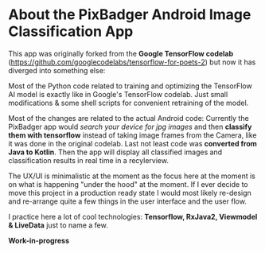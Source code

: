 # About the PixBadger Android Image Classification App

This app was originally forked from the **Google TensorFlow codelab** (https://github.com/googlecodelabs/tensorflow-for-poets-2) but now it has diverged into something else:

Most of the Python code related to training and optimizing the TensorFlow AI model is exactly like in Google's TensorFlow codelab. Just small modifications & some shell scripts for convenient retraining of the model.

Most of the changes are related to the actual Android code: Currently the PixBadger app would *search your device for jpg images* and then **classify them with tensorflow** instead of taking image frames from the Camera, like it was done in the original codelab. Last not least code was **converted from Java to Kotlin**. Then the app will display all classified images and classification results in real time in a recylerview.

The UX/UI is minimalistic at the moment as the focus here at the moment is on what is happening "under the hood" at the moment. If I ever decide to move this project in a production ready state I would most likely re-design and re-arrange quite a few things in the user interface and the user flow.

I practice here a lot of cool technologies: **Tensorflow, RxJava2, Viewmodel & LiveData** just to name a few.



**Work-in-progress**
